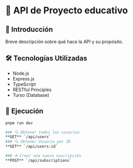 # 📡 API de Proyecto educativo

## 🚀 Introducción
Breve descripción sobre qué hace la API y su propósito.

## 🛠️ Tecnologías Utilizadas
- Node.js
- Express.js
- TypeScript
- RESTful Principles
- Turso (Database)

## 📌 Ejecución
```bash
pnpm run dev

### 🔍 Obtener todos los usuarios
**GET** `/api/users`
### 🔍 Obtener Usuario por ID
**GET** `/api/users:id`

### ➕ Crear una nueva suscripción
**POST** `/api/subscriptions`

